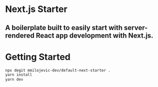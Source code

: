 # Next.js Starter

## A boilerplate built to easily start with server-rendered React app development with Next.js.

# Getting Started

```bash
npx degit mmilojevic-dev/default-next-starter .
yarn install
yarn dev
```
